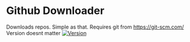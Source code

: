 # Github Downloader
Downloads repos. Simple as that. Requires git from https://git-scm.com/ Version doesnt matter
[![Version](https://img.shields.io/github/release/PumptatoDevelopment/Github-Downloader.svg)](https://github.com/PumptatoDevelopment/Github-Downloader/releases/latest)
